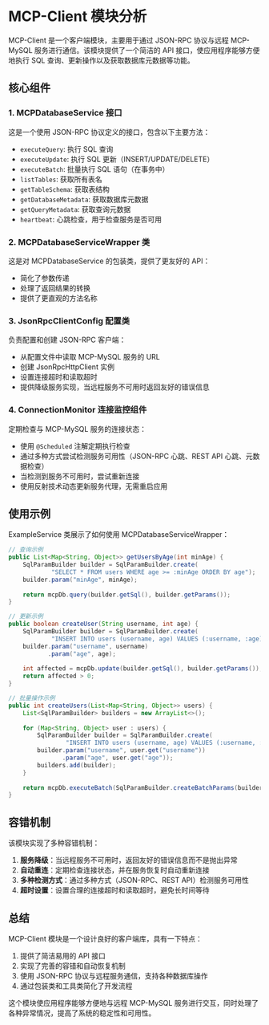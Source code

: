 
# MCP-Client 模块分析

MCP-Client 是一个客户端模块，主要用于通过 JSON-RPC 协议与远程 MCP-MySQL 服务进行通信。该模块提供了一个简洁的 API 接口，使应用程序能够方便地执行 SQL 查询、更新操作以及获取数据库元数据等功能。

## 核心组件

### 1. MCPDatabaseService 接口

这是一个使用 JSON-RPC 协议定义的接口，包含以下主要方法：

- `executeQuery`: 执行 SQL 查询
- `executeUpdate`: 执行 SQL 更新（INSERT/UPDATE/DELETE）
- `executeBatch`: 批量执行 SQL 语句（在事务中）
- `listTables`: 获取所有表名
- `getTableSchema`: 获取表结构
- `getDatabaseMetadata`: 获取数据库元数据
- `getQueryMetadata`: 获取查询元数据
- `heartbeat`: 心跳检查，用于检查服务是否可用

### 2. MCPDatabaseServiceWrapper 类

这是对 MCPDatabaseService 的包装类，提供了更友好的 API：

- 简化了参数传递
- 处理了返回结果的转换
- 提供了更直观的方法名称

### 3. JsonRpcClientConfig 配置类

负责配置和创建 JSON-RPC 客户端：

- 从配置文件中读取 MCP-MySQL 服务的 URL
- 创建 JsonRpcHttpClient 实例
- 设置连接超时和读取超时
- 提供降级服务实现，当远程服务不可用时返回友好的错误信息

### 4. ConnectionMonitor 连接监控组件

定期检查与 MCP-MySQL 服务的连接状态：

- 使用 `@Scheduled` 注解定期执行检查
- 通过多种方式尝试检测服务可用性（JSON-RPC 心跳、REST API 心跳、元数据检查）
- 当检测到服务不可用时，尝试重新连接
- 使用反射技术动态更新服务代理，无需重启应用

## 使用示例

ExampleService 类展示了如何使用 MCPDatabaseServiceWrapper：

```java
// 查询示例
public List<Map<String, Object>> getUsersByAge(int minAge) {
    SqlParamBuilder builder = SqlParamBuilder.create(
            "SELECT * FROM users WHERE age >= :minAge ORDER BY age");
    builder.param("minAge", minAge);
    
    return mcpDb.query(builder.getSql(), builder.getParams());
}

// 更新示例
public boolean createUser(String username, int age) {
    SqlParamBuilder builder = SqlParamBuilder.create(
            "INSERT INTO users (username, age) VALUES (:username, :age)");
    builder.param("username", username)
           .param("age", age);
    
    int affected = mcpDb.update(builder.getSql(), builder.getParams());
    return affected > 0;
}

// 批量操作示例
public int createUsers(List<Map<String, Object>> users) {
    List<SqlParamBuilder> builders = new ArrayList<>();
    
    for (Map<String, Object> user : users) {
        SqlParamBuilder builder = SqlParamBuilder.create(
                "INSERT INTO users (username, age) VALUES (:username, :age)");
        builder.param("username", user.get("username"))
               .param("age", user.get("age"));
        builders.add(builder);
    }
    
    return mcpDb.executeBatch(SqlParamBuilder.createBatchParams(builders));
}
```

## 容错机制

该模块实现了多种容错机制：

1. **服务降级**：当远程服务不可用时，返回友好的错误信息而不是抛出异常
2. **自动重连**：定期检查连接状态，并在服务恢复时自动重新连接
3. **多种检测方式**：通过多种方式（JSON-RPC、REST API）检测服务可用性
4. **超时设置**：设置合理的连接超时和读取超时，避免长时间等待

## 总结

MCP-Client 模块是一个设计良好的客户端库，具有一下特点：

1. 提供了简洁易用的 API 接口
2. 实现了完善的容错和自动恢复机制
3. 使用 JSON-RPC 协议与远程服务通信，支持各种数据库操作
4. 通过包装类和工具类简化了开发流程

这个模块使应用程序能够方便地与远程 MCP-MySQL 服务进行交互，同时处理了各种异常情况，提高了系统的稳定性和可用性。